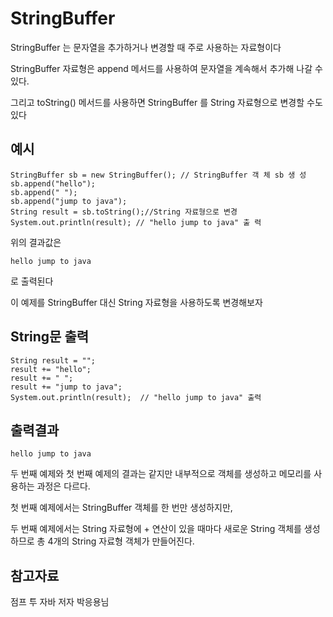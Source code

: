 StringBuffer
===

StringBuffer 는 문자열을 추가하거나 변경할 때 주로 사용하는 자료형이다

StringBuffer 자료형은 append 메서드를 사용하여 문자열을 계속해서 추가해 나갈 수 있다. 

그리고 toString() 메서드를 사용하면 StringBuffer 를 String 자료형으로 변경할 수도 있다

예시
---

    StringBuffer sb = new StringBuffer(); // StringBuffer 객 체 sb 생 성
    sb.append("hello");
    sb.append(" ");
    sb.append("jump to java");
    String result = sb.toString();//String 자료형으로 변경
    System.out.println(result); // "hello jump to java" 출 력

위의 결과값은

    hello jump to java

로 출력된다

이 예제를 StringBuffer 대신 String 자료형을 사용하도록 변경해보자

String문 출력
---

    String result = "";
    result += "hello";
    result += " ";
    result += "jump to java";
    System.out.println(result);  // "hello jump to java" 출력

출력결과
---

    hello jump to java

두 번째 예제와 첫 번째 예제의 결과는 같지만 내부적으로 객체를 생성하고 메모리를 사용하는 과정은 다르다. 

첫 번째 예제에서는 StringBuffer 객체를 한 번만 생성하지만, 

두 번째 예제에서는 String 자료형에 + 연산이 있을 때마다 새로운 String 객체를 생성하므로 총 4개의 String 자료형 객체가 만들어진다.







참고자료
---

점프 투 자바 저자 박응용님
